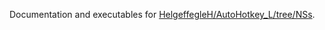 Documentation and executables for [HelgeffegleH/AutoHotkey_L/tree/NSs](https://github.com/HelgeffegleH/AutoHotkey_L/tree/NSs).
